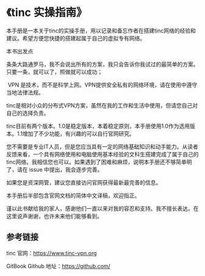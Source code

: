 # 《tinc 实操指南》

本手册是一本关于tinc的实操手册，用以记录和备忘作者在搭建tinc网络的经验和建议。希望方便您快捷的搭建起属于自己的虚拟专有网络。



本书出发点

​	条条大路通罗马，我不会说出所有的方案，我只会告诉你我试过的最简单的方案。只要一条，就可以了，照做就可以成功；

​	VPN 是技术，而不是科学上网。VPN提供安全私有的网络环境，请在使用中遵守当地法律法规。

​	tinc是相对小众的分布式VPN方案，虽然在我的工作和生活中使用，但请您自己对自己的选择负责。

tinc目前有两个版本。1.0是稳定版本，本着稳定原则，本手册使用1.0作为选用版本。1.1增加了不少功能，有兴趣的可以自行官网研究。



您不需要是专业IT人员，但是您应当具有一定的网络基础知识和动手能力。从读者反馈来看，一个具有网络使用和电脑使用基本经验的文科生搭建完成了属于自己的tinc网络。我相信您也可以。如果遇到了困难和麻烦，说明本手册还不够简单明了，请在 issue 中提出，我会逐步完善。

如果您是资深网管，建议您直接访问官网获得最新最完善的信息。

本手册后半部包含官网文档的简体中文译稿，欢迎指正。



谨以此书献给我的家人，感谢他们一直以来对我的容忍和支持。我不擅长表达。在这里说声谢谢，也许未来他们能够看到。



## 参考链接

tinc 官网：https://www.tinc-vpn.org

GitBook Github 地址：https://github.com/

